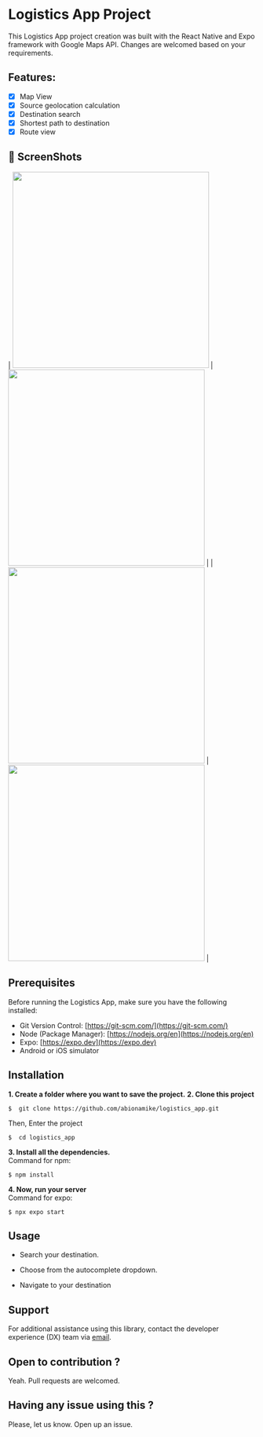 # Logistics App Project

This Logistics App project creation was built with the React Native and Expo framework with Google Maps API.
Changes are welcomed based on your requirements.

## Features:

- [x] Map View
- [x] Source geolocation calculation
- [x] Destination search
- [x] Shortest path to destination
- [x] Route view

## 📸 ScreenShots

| <img src="assets/main.png" width="400" />     | <img src="assets/search.png" width="400" />  |
| <img src="assets/search2.png" width="400" />  | <img src="assets/route.png" width="400" />   |

## Prerequisites

Before running the Logistics App, make sure you have the following installed:

- Git Version Control: [https://git-scm.com/](https://git-scm.com/)
- Node (Package Manager): [https://nodejs.org/en](https://nodejs.org/en)
- Expo: [https://expo.dev](https://expo.dev)
- Android or iOS simulator

## Installation

**1. Create a folder where you want to save the project.**
**2. Clone this project**

```
$  git clone https://github.com/abionamike/logistics_app.git
```

Then, Enter the project

```
$  cd logistics_app
```
**3. Install all the dependencies.**<br/>
Command for npm:
   ```
   $ npm install
   ```
**4. Now, run your server**<br/>
Command for expo:
   ```
   $ npx expo start
   ```

## Usage
- Search your destination.

- Choose from the autocomplete dropdown.

- Navigate to your destination

## Support
For additional assistance using this library, contact the developer experience (DX) team via [email](mailto:amabiona21@gmail.com).

## Open to contribution ?

Yeah. Pull requests are welcomed.

## Having any issue using this ?

Please, let us know. Open up an issue.